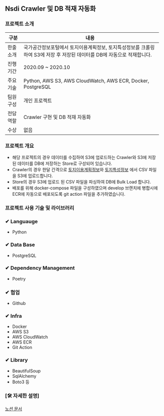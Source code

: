 ## Nsdi Crawler 및 DB 적재 자동화

### 프로젝트 소개
|구분|내용|
|------|---|
|한줄 소개|국가공간정보포털에서 토지이용계획정보, 토지특성정보를 크롤링하여 S3에 저장 후 저장된 데이터를 DB에 자동으로 적재합니다.|
|진행 기간|2020.09 ~ 2020.10|
|주요 기술| Python, AWS S3, AWS CloudWatch, AWS ECR, Docker, PostgreSQL|
|팀원 구성|개인 프로젝트|
|전담 역할|Crawler 구현 및 DB 적재 자동화|
|수상|없음|

### 프로젝트 개요
- 해당 프로젝트의 경우 데이터를 수집하여 S3에 업로드하는 Crawler와 S3에 저장된 데이터를 DB에 저장하는 Store로 구성되어 있습니다.
- Crawler의 경우 한달 간격으로 [토지이용계획정보](http://openapi.nsdi.go.kr/nsdi/eios/ServiceDetail.do?svcSe=F&svcId=F014)와 [토지특성정보](http://openapi.nsdi.go.kr/nsdi/eios/ServiceDetail.do?svcSe=F&svcId=F024) 에서 CSV 파일을 S3에 업로드합니다.
- Store의 경우 S3에 업로드 된 CSV 파일을 파싱하여 DB에 Bulk Load 합니다.
- 배포를 위해 docker-compose 파일을 구성하였으며 develop 브랜치에 병합시에 ECR에 자동으로 배포되도록 git action 파일을 추가하였습니다.

### 프로젝트 사용 기술 및 라이브러리


### ✔ Languauge

- Python

### ✔ Data Base

- PostgreSQL

### ✔ Dependency Management

- Poetry

### ✔ 협업

- Github

### ✔ Infra

- Docker
- AWS S3
- AWS CloudWatch
- AWS ECR
- Git Action

### ✔ Library

- BeautifulSoup
- SqlAlchemy
- Boto3 등


### [🛠 자세한 설명]

[노션 문서](https://www.notion.so/Nsdi-Crawler-DB-b672447b6d274841895b9f32a5286eef)
